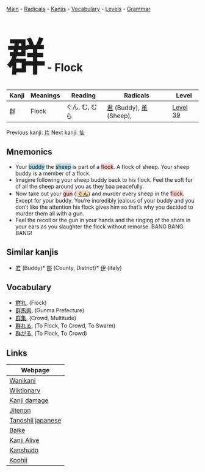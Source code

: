 <style> bigfont {font-size: 100px}</style>
[Main](../index.md) -
[Radicals](../radicals.md) -
[Kanjis](../kanjis.md) -
[Vocabulary](../vocabulary.md) -
[Levels](../levels.md) -
[Grammar](../grammar.md)
# <bigfont> 群</bigfont> - Flock 

| Kanji | Meanings | Reading | Radicals | Level |
| --- | --- | --- | --- | --- |
| 群 | Flock | ぐん, む, むら | [君](../radicals/君.md) (Buddy), [羊](../radicals/羊.md) (Sheep),  | [Level 39](../levels/wk_level39.md) |

Previous kanji: [片](片.md) Next kanji: [仙](仙.md) 

## Mnemonics
 * Your <span style="background-color:#ADD8E6"> buddy</span> the <span style="background-color:#ADD8E6"> sheep</span> is part of a <span style="background-color:#ffcccb"> flock</span>. A flock of sheep. Your sheep buddy is a member of a flock.
* Imagine following your sheep buddy back to his flock. Feel the soft fur of all the sheep around you as they baa peacefully.
* Now take out your <span style="background-color:#ffcccb"> gun</span> (<span style="background-color:#fed8b1"> [ぐん](https://jisho.org/search/ぐん)</span>) and murder every sheep in the <span style="background-color:#ffcccb"> flock</span>. Except for your buddy. You’re incredibly jealous of your buddy and you don’t like the attention his flock gives him so that’s why you decided to murder them all with a gun.
* Feel the recoil or the gun in your hands and the ringing of the shots in your ears as you slaughter the flock without remorse. BANG BANG BANG!


## Similar kanjis
 * [君](君.md) (Buddy)* [郡](郡.md) (County, District)* [伊](伊.md) (Italy)


## Vocabulary
 * [群れ](../vocabulary/群.md), (Flock)
* [群馬県](../vocabulary/群.md), (Gunma Prefecture)
* [群集](../vocabulary/群.md), (Crowd, Multitude)
* [群れる](../vocabulary/群.md), (To Flock, To Crowd, To Swarm)
* [群がる](../vocabulary/群.md), (To Flock, To Crowd)



## Links 

| Webpage |
| --- |
| [Wanikani          ](https://www.wanikani.com/kanji/群) |
| [Wiktionary        ](https://en.wiktionary.org/wiki/群) |
| [Kanji damage      ](http://www.kanjidamage.com/kanji/search?utf8=✓&q=群) |
| [Jitenon           ](https://jitenon.com/kanji/群) |
| [Tanoshii japanese ](https://www.tanoshiijapanese.com/dictionary/kanji.cfm?k=群) |
| [Baike             ](https://baike.baidu.com/item/群) |
| [Kanji Alive       ](https://app.kanjialive.com/群) |
| [Kanshudo          ](https://www.kanshudo.com/searchmn?q=群) |
| [Koohii            ](https://kanji.koohii.com/study/kanji/群) |
